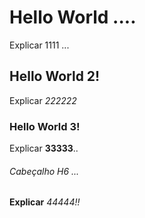 # Hello World ....
Explicar 1111 ...

## Hello World 2!
Explicar *222222*

### Hello World 3!
Explicar **33333**..

###### Cabeçalho H6 ...
__Explicar__ _44444!!_